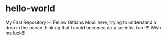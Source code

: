 # hello-world
My First Repository
Hi Fellow Gittians
Mouli here, trying to understand a drop in the ocean thinking that I could becomea data scientist too !!!!
Wish me luck!!!
